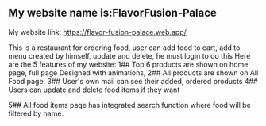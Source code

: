 ## My website name is:FlavorFusion-Palace
My website link: https://flavor-fusion-palace.web.app/

This is a restaurant for ordering food, user can add food to cart, add to menu created by
himself, update and delete, he must login to do this
Here are the 5 features of my website:
1## Top 6 products are shown on home page, full page
Designed with animations,
2## All products are shown on All Food page,
3## User's own mail can see their added, ordered products
4## Users can update and delete food items if they want

5## All food items page has integrated search function where food will be filtered by name.
